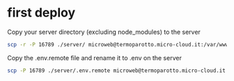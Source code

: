 # first deploy

Copy your server directory (excluding node_modules) to the server
```bash
scp -r -P 16789 ./server/ microweb@termoparotto.micro-cloud.it:/var/www/storage-app-server/
```

Copy the .env.remote file and rename it to .env on the server
```bash
scp -P 16789 ./server/.env.remote microweb@termoparotto.micro-cloud.it:/var/www/storage-app-server/.env
```
